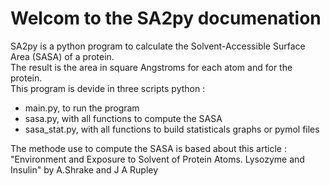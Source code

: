 # Welcom to the SA2py documenation 

SA2py is a python program to calculate the Solvent-Accessible Surface Area (SASA) of a protein.   
The result is the area in square Angstroms for each atom and for the protein.   
This program is devide in three scripts python :   
- main.py, to run the program
- sasa.py, with all functions to compute the SASA
- sasa_stat.py, with all functions to build statisticals graphs or pymol files


The methode use to compute the SASA is based about this article :
"Environment and Exposure to Solvent of Protein Atoms. Lysozyme and Insulin" by A.Shrake and J A Rupley
